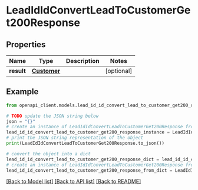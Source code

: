 # LeadIdIdConvertLeadToCustomerGet200Response


## Properties

Name | Type | Description | Notes
------------ | ------------- | ------------- | -------------
**result** | [**Customer**](Customer.md) |  | [optional] 

## Example

```python
from openapi_client.models.lead_id_id_convert_lead_to_customer_get200_response import LeadIdIdConvertLeadToCustomerGet200Response

# TODO update the JSON string below
json = "{}"
# create an instance of LeadIdIdConvertLeadToCustomerGet200Response from a JSON string
lead_id_id_convert_lead_to_customer_get200_response_instance = LeadIdIdConvertLeadToCustomerGet200Response.from_json(json)
# print the JSON string representation of the object
print(LeadIdIdConvertLeadToCustomerGet200Response.to_json())

# convert the object into a dict
lead_id_id_convert_lead_to_customer_get200_response_dict = lead_id_id_convert_lead_to_customer_get200_response_instance.to_dict()
# create an instance of LeadIdIdConvertLeadToCustomerGet200Response from a dict
lead_id_id_convert_lead_to_customer_get200_response_from_dict = LeadIdIdConvertLeadToCustomerGet200Response.from_dict(lead_id_id_convert_lead_to_customer_get200_response_dict)
```
[[Back to Model list]](../README.md#documentation-for-models) [[Back to API list]](../README.md#documentation-for-api-endpoints) [[Back to README]](../README.md)



